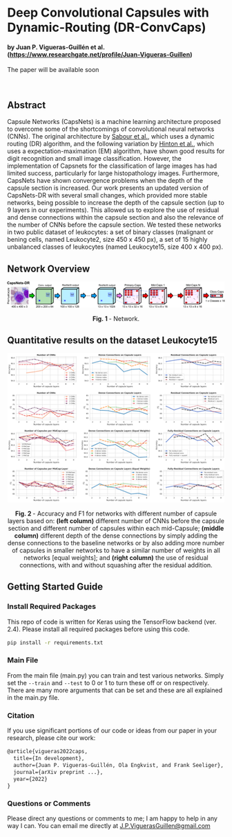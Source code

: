# Deep Convolutional Capsules with Dynamic-Routing (DR-ConvCaps)
#### by Juan P. Vigueras-Guillén et al. (https://www.researchgate.net/profile/Juan-Vigueras-Guillen) 

The paper will be available soon 

&nbsp;

## Abstract
Capsule Networks (CapsNets) is a machine learning architecture proposed to overcome some of the shortcomings of convolutional neural networks (CNNs). The original architecture by [Sabour et al.](https://arxiv.org/abs/1710.09829), which uses a dynamic routing (DR) algorithm, and the following variation by [Hinton et al.](https://openreview.net/pdf?id=HJWLfGWRb), which uses a expectation-maximation (EM) algorithm, have shown good results for digit recognition and small image classification. However, the implementation of Capsnets for the classification of large images has had limited success, particularly for large histopathology images. Furthermore, CapsNets have shown convergence problems when the depth of the capsule section is increased. Our work presents an updated version of CapsNets-DR with several small changes, which provided more stable networks, being possible to increase the depth of the capsule section (up to 9 layers in our experiments). This allowed us to explore the use of residual and dense connections within the capsule section and also the relevance of the number of CNNs before the capsule section. We tested these networks in two public dataset of leukocytes: a set of binary classes (malignant or bening cells, named Leukocyte2, size 450 x 450 px), a set of 15 highly unbalanced classes of leukocytes (named Leukocyte15, size 400 x 400 px). 


## Network Overview

<p align="center">
<img src="imgs/network.png" width="900px"/>
</p>
<p align="center">
<b>Fig. 1 </b> - Network.
</p>


## Quantitative results on the dataset Leukocyte15

<p align="center">
<img src="imgs/results_myeloid.png" width="900px"/>
</p>
<p align="center">
<b>Fig. 2 </b> - Accuracy and F1 for networks with different number of capsule layers based on: <b>(left column)</b> different number of CNNs before the capsule section and different number of capsules within each mid-Capsule; <b>(middle column)</b> different depth of the dense connections by simply adding the dense connections to the baseline networks or by also adding more number of capsules in smaller networks to have a similar number of weights in all networks [equal weights]; and <b>(right column)</b> the use of residual connections, with and without squashing after the residual addition.
</p>


## Getting Started Guide

### Install Required Packages
This repo of code is written for Keras using the TensorFlow backend (ver. 2.4). Please install all required packages before using this code.
```bash
pip install -r requirements.txt
```

### Main File

From the main file (main.py) you can train and test various networks. Simply set the ```--train``` and ```--test``` to 0 or 1 to turn these off or on respectively. There are many more arguments that can be set and these are all explained in the main.py file. 


### Citation

If you use significant portions of our code or ideas from our paper in your research, please cite our work:
```
@article{vigueras2022caps,
  title={In development},
  author={Juan P. Vigueras-Guillén, Ola Engkvist, and Frank Seeliger},
  journal={arXiv preprint ...},
  year={2022}
}
```

### Questions or Comments

Please direct any questions or comments to me; I am happy to help in any way I can. You can email me directly at J.P.ViguerasGuillen@gmail.com

&nbsp;
